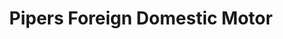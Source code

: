 ---
title: "Pipers Foreign Domestic Motor"
url: /groton/pipers-foreign-domestic-motor/
shop: car repair
---